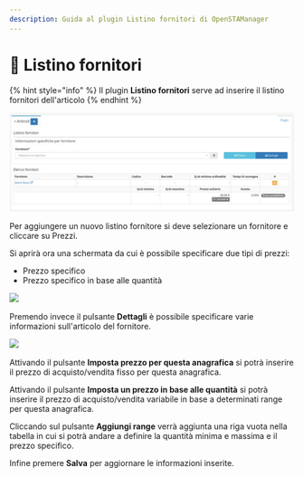 ```yaml
---
description: Guida al plugin Listino fornitori di OpenSTAManager
---
```


# 🧾 Listino fornitori

{% hint style="info" %}
Il plugin **Listino fornitori** serve ad inserire il listino fornitori dell'articolo
{% endhint %}

![](<../../../../../.gitbook/assets/image (101).png>)

Per aggiungere un nuovo listino fornitore si deve selezionare un fornitore e cliccare su Prezzi.

Si aprirà ora una schermata da cui è possibile specificare due tipi di prezzi:

* Prezzo specifico
* Prezzo specifico in base alle quantità

![](https://firebasestorage.googleapis.com/v0/b/gitbook-x-prod.appspot.com/o/spaces%2F-LZJeLg23eVDvrCv74U7-887967055%2Fuploads%2FEPYBInDV1f5hbuECllPe%2Ffile.png?alt=media)

Premendo invece il pulsante **Dettagli** è possibile specificare varie informazioni sull'articolo del fornitore.

![](https://firebasestorage.googleapis.com/v0/b/gitbook-x-prod.appspot.com/o/spaces%2F-LZJeLg23eVDvrCv74U7-887967055%2Fuploads%2FHCzkddhK7BEkqztObdJT%2Ffile.png?alt=media)

Attivando il pulsante **Imposta prezzo per questa anagrafica** si potrà inserire il prezzo di acquisto/vendita fisso per questa anagrafica.

Attivando il pulsante **Imposta un prezzo in base alle quantità** si potrà inserire il prezzo di acquisto/vendita variabile in base a determinati range per questa anagrafica.

Cliccando sul pulsante **Aggiungi range** verrà aggiunta una riga vuota nella tabella in cui si potrà andare a definire la quantità minima e massima e il prezzo specifico.

Infine premere **Salva** per aggiornare le informazioni inserite.
